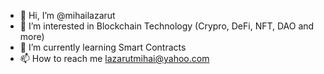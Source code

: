 - 👋 Hi, I’m @mihailazarut
- 👀 I’m interested in Blockchain Technology (Crypro, DeFi, NFT, DAO and more)
- 🌱 I’m currently learning Smart Contracts
- 📫 How to reach me lazarutmihai@yahoo.com

<!---
mihailazarut/mihailazarut is a ✨ special ✨ repository because its `README.md` (this file) appears on your GitHub profile.
You can click the Preview link to take a look at your changes.
--->
